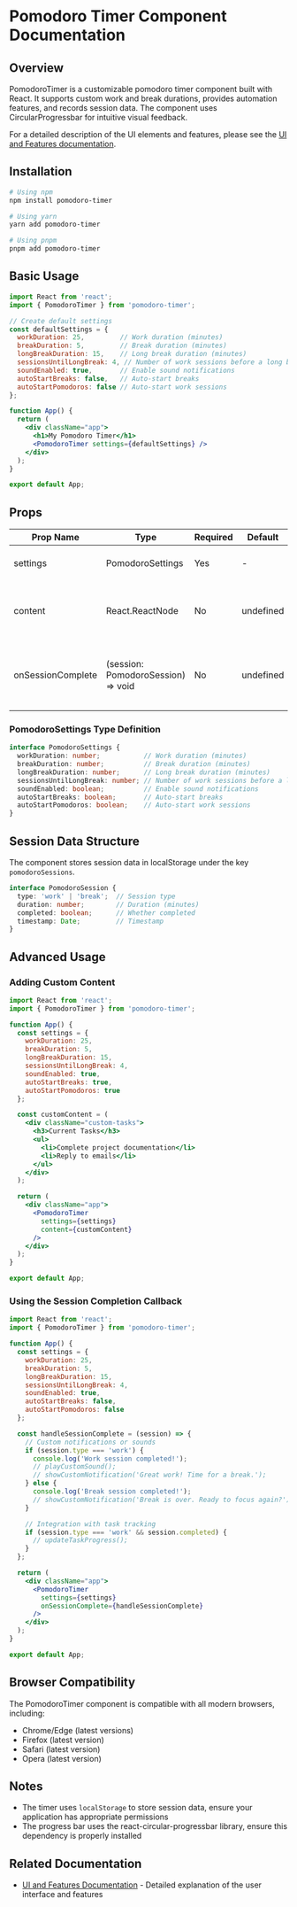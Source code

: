 # Pomodoro Timer Component Documentation

## Overview

PomodoroTimer is a customizable pomodoro timer component built with React. It supports custom work and break durations, provides automation features, and records session data. The component uses CircularProgressbar for intuitive visual feedback.

For a detailed description of the UI elements and features, please see the [UI and Features documentation](./ui-and-features.md).

## Installation

```bash
# Using npm
npm install pomodoro-timer

# Using yarn
yarn add pomodoro-timer

# Using pnpm
pnpm add pomodoro-timer
```

## Basic Usage

```jsx
import React from 'react';
import { PomodoroTimer } from 'pomodoro-timer';

// Create default settings
const defaultSettings = {
  workDuration: 25,         // Work duration (minutes)
  breakDuration: 5,         // Break duration (minutes)
  longBreakDuration: 15,    // Long break duration (minutes)
  sessionsUntilLongBreak: 4, // Number of work sessions before a long break
  soundEnabled: true,       // Enable sound notifications
  autoStartBreaks: false,   // Auto-start breaks
  autoStartPomodoros: false // Auto-start work sessions
};

function App() {
  return (
    <div className="app">
      <h1>My Pomodoro Timer</h1>
      <PomodoroTimer settings={defaultSettings} />
    </div>
  );
}

export default App;
```

## Props

| Prop Name | Type | Required | Default | Description |
|-----------|------|----------|---------|-------------|
| settings | PomodoroSettings | Yes | - | Pomodoro timer configuration |
| content | React.ReactNode | No | undefined | Custom content to display below the progress bar |
| onSessionComplete | (session: PomodoroSession) => void | No | undefined | Callback function triggered when a session completes |

### PomodoroSettings Type Definition

```typescript
interface PomodoroSettings {
  workDuration: number;           // Work duration (minutes)
  breakDuration: number;          // Break duration (minutes)
  longBreakDuration: number;      // Long break duration (minutes)
  sessionsUntilLongBreak: number; // Number of work sessions before a long break
  soundEnabled: boolean;          // Enable sound notifications
  autoStartBreaks: boolean;       // Auto-start breaks
  autoStartPomodoros: boolean;    // Auto-start work sessions
}
```

## Session Data Structure

The component stores session data in localStorage under the key `pomodoroSessions`.

```typescript
interface PomodoroSession {
  type: 'work' | 'break';  // Session type
  duration: number;        // Duration (minutes)
  completed: boolean;      // Whether completed
  timestamp: Date;         // Timestamp
}
```

## Advanced Usage

### Adding Custom Content

```jsx
import React from 'react';
import { PomodoroTimer } from 'pomodoro-timer';

function App() {
  const settings = {
    workDuration: 25,
    breakDuration: 5,
    longBreakDuration: 15,
    sessionsUntilLongBreak: 4,
    soundEnabled: true,
    autoStartBreaks: true,
    autoStartPomodoros: true
  };

  const customContent = (
    <div className="custom-tasks">
      <h3>Current Tasks</h3>
      <ul>
        <li>Complete project documentation</li>
        <li>Reply to emails</li>
      </ul>
    </div>
  );

  return (
    <div className="app">
      <PomodoroTimer 
        settings={settings} 
        content={customContent} 
      />
    </div>
  );
}

export default App;
```

### Using the Session Completion Callback

```jsx
import React from 'react';
import { PomodoroTimer } from 'pomodoro-timer';

function App() {
  const settings = {
    workDuration: 25,
    breakDuration: 5,
    longBreakDuration: 15,
    sessionsUntilLongBreak: 4,
    soundEnabled: true,
    autoStartBreaks: false,
    autoStartPomodoros: false
  };

  const handleSessionComplete = (session) => {
    // Custom notifications or sounds
    if (session.type === 'work') {
      console.log('Work session completed!');
      // playCustomSound();
      // showCustomNotification('Great work! Time for a break.');
    } else {
      console.log('Break session completed!');
      // showCustomNotification('Break is over. Ready to focus again?');
    }

    // Integration with task tracking
    if (session.type === 'work' && session.completed) {
      // updateTaskProgress();
    }
  };

  return (
    <div className="app">
      <PomodoroTimer 
        settings={settings} 
        onSessionComplete={handleSessionComplete}
      />
    </div>
  );
}

export default App;
```

## Browser Compatibility

The PomodoroTimer component is compatible with all modern browsers, including:

- Chrome/Edge (latest versions)
- Firefox (latest version)
- Safari (latest version)
- Opera (latest version)

## Notes

- The timer uses `localStorage` to store session data, ensure your application has appropriate permissions
- The progress bar uses the react-circular-progressbar library, ensure this dependency is properly installed

## Related Documentation

- [UI and Features Documentation](./ui-and-features.md) - Detailed explanation of the user interface and features 